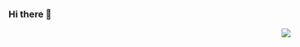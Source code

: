 ### Hi there 👋
<img align='right' src="https://github-readme-stats.vercel.app/api?username=MaxXSoft&hide_border=true&show_icons=true&theme=dark">

<!--
**xmyhhh/xmyhhh** is a ✨ _special_ ✨ repository because its `README.md` (this file) appears on your GitHub profile.

Here are some ideas to get you started:

- 🔭 I’m currently working on ...
- 🌱 I’m currently learning ...
- 👯 I’m looking to collaborate on ...
- 🤔 I’m looking for help with ...
- 💬 Ask me about ...
- 📫 How to reach me: ...
- 😄 Pronouns: ...
- ⚡ Fun fact: ...
-->
